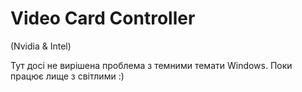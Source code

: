 # Video Card Controller


(Nvidia & Intel)

Тут досі не вирішена проблема з темними темати Windows. Поки працює лище з світлими :)
